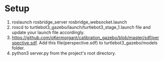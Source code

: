 # Setup

1. roslaunch rosbridge_server rosbridge_websocket.launch
2. roscd to turtlebot3_gazebo/launch/turtlebot3_stage_1.launch file and update your launch file accordingly.
3. https://github.com/oKermorgant/calibration_gazebo/blob/master/sdf/perspective.sdf. Add this file(perspective.sdf) to turtlebot3_gazebo/models folder.
4. python3 server.py from the project's root directory.
